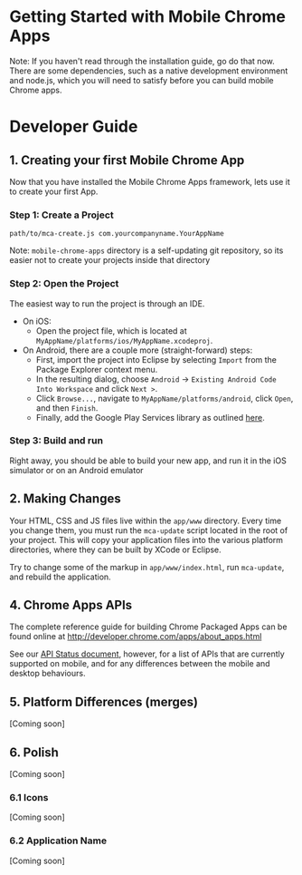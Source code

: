 # Getting Started with Mobile Chrome Apps

Note: If you haven't read through the installation guide, go do that now. There are some dependencies, such as a native development environment and node.js, which you will need to satisfy before you can build mobile Chrome apps.

# Developer Guide

## 1. Creating your first Mobile Chrome App

Now that you have installed the Mobile Chrome Apps framework, lets use it to create your first App.

### Step 1: Create a Project

    path/to/mca-create.js com.yourcompanyname.YourAppName

Note: `mobile-chrome-apps` directory is a self-updating git repository, so its easier not to create your projects inside that directory

### Step 2: Open the Project

The easiest way to run the project is through an IDE.

* On iOS:
    * Open the project file, which is located at `MyAppName/platforms/ios/MyAppName.xcodeproj`.
* On Android, there are a couple more (straight-forward) steps:
    * First, import the project into Eclipse by selecting `Import` from the Package Explorer context menu.
    * In the resulting dialog, choose `Android` -> `Existing Android Code Into Workspace` and click `Next >`.
    * Click `Browse...`, navigate to `MyAppName/platforms/android`, click `Open`, and then `Finish`.
    * Finally, add the Google Play Services library as outlined [here](http://developer.android.com/google/play-services/setup.html).

### Step 3: Build and run

Right away, you should be able to build your new app, and run it in the iOS simulator or on an Android emulator

## 2. Making Changes

Your HTML, CSS and JS files live within the `app/www` directory. Every time you change them, you must run the `mca-update` script located in the root of your project. This will copy your application files into the various platform directories, where they can be built by XCode or Eclipse.


Try to change some of the markup in `app/www/index.html`, run `mca-update`, and rebuild the application.

## 4. Chrome Apps APIs

The complete reference guide for building Chrome Packaged Apps can be found online at http://developer.chrome.com/apps/about_apps.html

See our [API Status document](APIStatus.md), however, for a list of APIs that are currently supported on mobile, and for any differences between the mobile and desktop behaviours.

## 5. Platform Differences (merges)

[Coming soon]

## 6. Polish

[Coming soon]

### 6.1 Icons

[Coming soon]

### 6.2 Application Name

[Coming soon]
